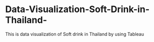 # Data-Visualization-Soft-Drink-in-Thailand-
This is data visualization of Soft drink in Thailand by using Tableau
